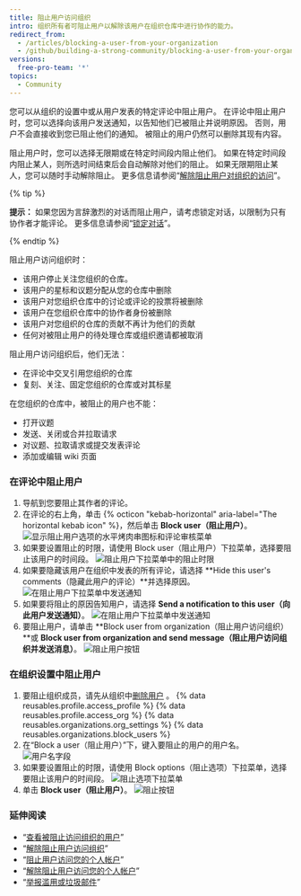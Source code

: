 ```yaml
---
title: 阻止用户访问组织
intro: 组织所有者可阻止用户以解除该用户在组织仓库中进行协作的能力。
redirect_from:
  - /articles/blocking-a-user-from-your-organization
  - /github/building-a-strong-community/blocking-a-user-from-your-organization
versions:
  free-pro-team: '*'
topics:
  - Community
---
```


您可以从组织的设置中或从用户发表的特定评论中阻止用户。 在评论中阻止用户时，您可以选择向该用户发送通知，以告知他们已被阻止并说明原因。 否则，用户不会直接收到您已阻止他们的通知。 被阻止的用户仍然可以删除其现有内容。

阻止用户时，您可以选择无限期或在特定时间段内阻止他们。 如果在特定时间段内阻止某人，则所选时间结束后会自动解除对他们的阻止。 如果无限期阻止某人，您可以随时手动解除阻止。 更多信息请参阅“[解除阻止用户对组织的访问](/communities/maintaining-your-safety-on-github/unblocking-a-user-from-your-organization)”。

{% tip %}

**提示：** 如果您因为言辞激烈的对话而阻止用户，请考虑锁定对话，以限制为只有协作者才能评论。 更多信息请参阅“[锁定对话](/communities/moderating-comments-and-conversations/locking-conversations)”。

{% endtip %}

阻止用户访问组织时：
- 该用户停止关注您组织的仓库。
- 该用户的星标和议题分配从您的仓库中删除
- 该用户对您组织仓库中的讨论或评论的投票将被删除
- 该用户在您组织仓库中的协作者身份被删除
- 该用户对您组织的仓库的贡献不再计为他们的贡献
- 任何对被阻止用户的待处理仓库或组织邀请都被取消

阻止用户访问组织后，他们无法：
- 在评论中交叉引用您组织的仓库
- 复刻、关注、固定您组织的仓库或对其标星

在您组织的仓库中，被阻止的用户也不能：
- 打开议题
- 发送、关闭或合并拉取请求
- 对议题、拉取请求或提交发表评论
- 添加或编辑 wiki 页面

### 在评论中阻止用户

1. 导航到您要阻止其作者的评论。
2. 在评论的右上角，单击 {% octicon "kebab-horizontal" aria-label="The horizontal kebab icon" %}，然后单击 **Block user（阻止用户）**。 ![显示阻止用户选项的水平烤肉串图标和评论审核菜单](/assets/images/help/repository/comment-menu-block-user.png)
3. 如果要设置阻止的时限，请使用 Block user（阻止用户）下拉菜单，选择要阻止该用户的时间段。 ![阻止用户下拉菜单中的阻止时限](/assets/images/help/organizations/org-block-options-menu-from-comment.png)
4. 如果要隐藏该用户在组织中发表的所有评论，请选择 **Hide this user's comments（隐藏此用户的评论）**并选择原因。 ![在阻止用户下拉菜单中发送通知](/assets/images/help/organizations/org-block-options-menu-hide-user-comments.png)
5. 如果要将阻止的原因告知用户，请选择 **Send a notification to this user（向此用户发送通知）**。 ![在阻止用户下拉菜单中发送通知](/assets/images/help/organizations/org-block-options-menu-send-notification.png)
6. 要阻止用户，请单击 **Block user from organization（阻止用户访问组织）**或 **Block user from organization and send message（阻止用户访问组织并发送消息）**。 ![阻止用户按钮](/assets/images/help/organizations/org-block-user-button-in-comment.png)

### 在组织设置中阻止用户

1. 要阻止组织成员，请先从组织中[删除用户](/articles/removing-a-member-from-your-organization) 。
{% data reusables.profile.access_profile %}
{% data reusables.profile.access_org %}
{% data reusables.organizations.org_settings %}
{% data reusables.organizations.block_users %}
6. 在“Block a user（阻止用户）”下，键入要阻止的用户的用户名。 ![用户名字段](/assets/images/help/organizations/org-block-username-field.png)
7. 如果要设置阻止的时限，请使用 Block options（阻止选项）下拉菜单，选择要阻止该用户的时间段。 ![阻止选项下拉菜单](/assets/images/help/organizations/org-block-options-menu.png)
8. 单击 **Block user（阻止用户）**。 ![阻止按钮](/assets/images/help/organizations/org-block-user-button.png)

### 延伸阅读

- “[查看被阻止访问组织的用户](/communities/maintaining-your-safety-on-github/viewing-users-who-are-blocked-from-your-organization)”
- “[解除阻止用户访问组织](/communities/maintaining-your-safety-on-github/unblocking-a-user-from-your-organization)”
- “[阻止用户访问您的个人帐户](/communities/maintaining-your-safety-on-github/blocking-a-user-from-your-personal-account)”
- “[解除阻止用户访问您的个人帐户](/communities/maintaining-your-safety-on-github/unblocking-a-user-from-your-personal-account)”
- “[举报滥用或垃圾邮件](/communities/maintaining-your-safety-on-github/reporting-abuse-or-spam)”

